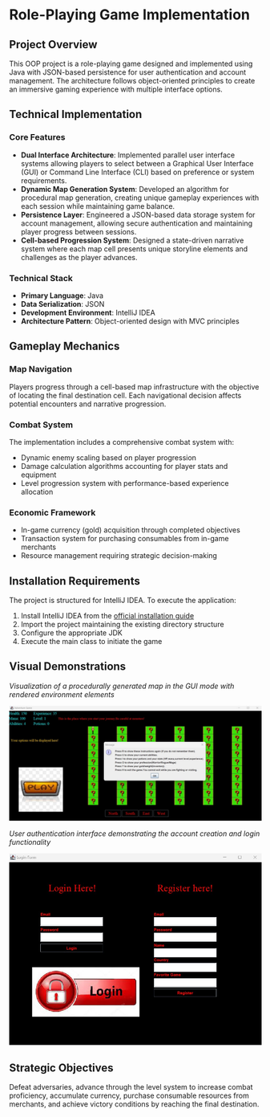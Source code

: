 # Role-Playing Game Implementation

## Project Overview
This OOP project is a role-playing game designed and implemented using Java with JSON-based persistence for user authentication and account management. The architecture follows object-oriented principles to create an immersive gaming experience with multiple interface options.

## Technical Implementation

### Core Features
- **Dual Interface Architecture**: Implemented parallel user interface systems allowing players to select between a Graphical User Interface (GUI) or Command Line Interface (CLI) based on preference or system requirements.
- **Dynamic Map Generation System**: Developed an algorithm for procedural map generation, creating unique gameplay experiences with each session while maintaining game balance.
- **Persistence Layer**: Engineered a JSON-based data storage system for account management, allowing secure authentication and maintaining player progress between sessions.
- **Cell-based Progression System**: Designed a state-driven narrative system where each map cell presents unique storyline elements and challenges as the player advances.

### Technical Stack
- **Primary Language**: Java
- **Data Serialization**: JSON
- **Development Environment**: IntelliJ IDEA
- **Architecture Pattern**: Object-oriented design with MVC principles

## Gameplay Mechanics

### Map Navigation
Players progress through a cell-based map infrastructure with the objective of locating the final destination cell. Each navigational decision affects potential encounters and narrative progression.

### Combat System
The implementation includes a comprehensive combat system with:
- Dynamic enemy scaling based on player progression
- Damage calculation algorithms accounting for player stats and equipment
- Level progression system with performance-based experience allocation

### Economic Framework
- In-game currency (gold) acquisition through completed objectives
- Transaction system for purchasing consumables from in-game merchants
- Resource management requiring strategic decision-making

## Installation Requirements
The project is structured for IntelliJ IDEA. To execute the application:

1. Install IntelliJ IDEA from the [official installation guide](https://www.jetbrains.com/help/idea/installation-guide.html)
2. Import the project maintaining the existing directory structure
3. Configure the appropriate JDK
4. Execute the main class to initiate the game

## Visual Demonstrations
*Visualization of a procedurally generated map in the GUI mode with rendered environment elements*

![RPG GUI Map Rendering](RPG_GUI.jpg)

*User authentication interface demonstrating the account creation and login functionality*

![Authentication Interface](RPG_log_in.jpg)

## Strategic Objectives
Defeat adversaries, advance through the level system to increase combat proficiency, accumulate currency, purchase consumable resources from merchants, and achieve victory conditions by reaching the final destination.
